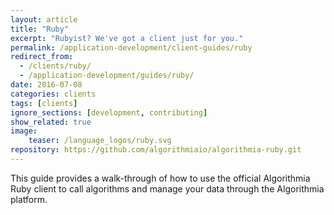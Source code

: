 ```yaml
---
layout: article
title: "Ruby"
excerpt: "Rubyist? We've got a client just for you."
permalink: /application-development/client-guides/ruby
redirect_from:
  - /clients/ruby/
  - /application-development/guides/ruby/
date: 2016-07-08
categories: clients
tags: [clients]
ignore_sections: [development, contributing]
show_related: true
image:
    teaser: /language_logos/ruby.svg
repository: https://github.com/algorithmiaio/algorithmia-ruby.git
---
```


This guide provides a walk-through of how to use the official Algorithmia Ruby client to call algorithms and manage your data
through the Algorithmia platform.